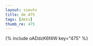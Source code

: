 ```yaml
--- 
layout: sieutv
title: de 475
tags: [detv]
thumb_re: 475
---
```

{% include oADdzK6f4W key="475" %} 
